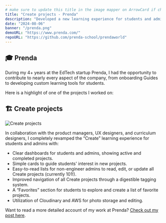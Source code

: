 ```yaml
---
# make sure to update this title in the image mapper on ArrowCard if changed
title: "Create projects - Prenda"
description: "Developed a new learning experience for students and admins to create projects."
date: "2024-08-06"
banner: "/prenda.png"
demoURL: "https://www.prenda.com/"
repoURL: "https://github.com/prenda-school/prendaworld"
---
```


## 🎓 Prenda

During my 4+ years at the EdTech startup Prenda, I had the opportunity to contribute to nearly every aspect of the company, from onboarding Guides to developing custom learning tools for students.

Here is a highlight of one of the projects I worked on:

## 🏗️ Create projects

![Create projects](/create.png)

In collaboration with the product managers, UX designers, and curriculum designers, I completely revamped the “Create” learning experience for students and admins with:

- Clear dashboards for students and admins, showing active and completed projects.
- Simple cards to guide students' interest in new projects.
- Easy-to-read lists for non-engineer admins to read, edit, or update all Create projects (currently 101!).
- Improved navigation of all Create projects through a digestible tagging system.
- A “Favorites” section for students to explore and create a list of favorite projects.
- Utilization of Cloudinary and AWS for photo storage and editing.

Want to read a more detailed account of my work at Prenda? [Check out my post here](/blog/02-working-at-an-education-startup).
